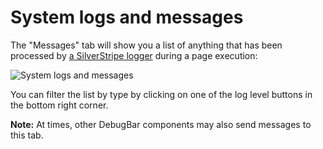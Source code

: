 # System logs and messages

The "Messages" tab will show you a list of anything that has been processed by [a SilverStripe logger](https://docs.silverstripe.org/en/4/developer_guides/debugging/error_handling/) during a page execution:

![System logs and messages](_images/messages.png)

You can filter the list by type by clicking on one of the log level buttons in the bottom right corner.

**Note:** At times, other DebugBar components may also send messages to this tab.
